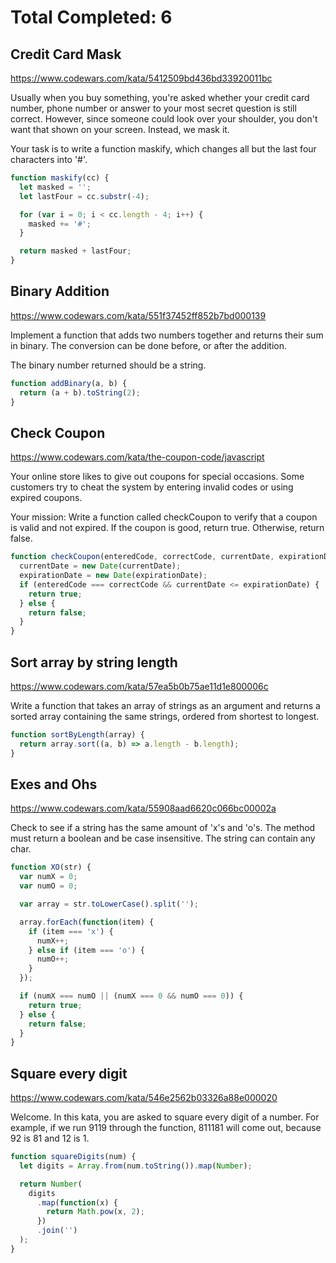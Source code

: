 # Total Completed: 6

## Credit Card Mask

https://www.codewars.com/kata/5412509bd436bd33920011bc

Usually when you buy something, you're asked whether your credit card number, phone number or answer to your most secret question is still correct. However, since someone could look over your shoulder, you don't want that shown on your screen. Instead, we mask it.

Your task is to write a function maskify, which changes all but the last four characters into '#'.

```javascript
function maskify(cc) {
  let masked = '';
  let lastFour = cc.substr(-4);

  for (var i = 0; i < cc.length - 4; i++) {
    masked += '#';
  }

  return masked + lastFour;
}
```

## Binary Addition

https://www.codewars.com/kata/551f37452ff852b7bd000139

Implement a function that adds two numbers together and returns their sum in binary. The conversion can be done before, or after the addition.

The binary number returned should be a string.

```javascript
function addBinary(a, b) {
  return (a + b).toString(2);
}
```

## Check Coupon

https://www.codewars.com/kata/the-coupon-code/javascript

Your online store likes to give out coupons for special occasions. Some customers try to cheat the system by entering invalid codes or using expired coupons.

Your mission:
Write a function called checkCoupon to verify that a coupon is valid and not expired. If the coupon is good, return true. Otherwise, return false.

```javascript
function checkCoupon(enteredCode, correctCode, currentDate, expirationDate) {
  currentDate = new Date(currentDate);
  expirationDate = new Date(expirationDate);
  if (enteredCode === correctCode && currentDate <= expirationDate) {
    return true;
  } else {
    return false;
  }
}
```

## Sort array by string length

https://www.codewars.com/kata/57ea5b0b75ae11d1e800006c

Write a function that takes an array of strings as an argument and returns a sorted array containing the same strings, ordered from shortest to longest.

```javascript
function sortByLength(array) {
  return array.sort((a, b) => a.length - b.length);
}
```

## Exes and Ohs

https://www.codewars.com/kata/55908aad6620c066bc00002a

Check to see if a string has the same amount of 'x's and 'o's. The method must return a boolean and be case insensitive. The string can contain any char.

```javascript
function XO(str) {
  var numX = 0;
  var numO = 0;

  var array = str.toLowerCase().split('');

  array.forEach(function(item) {
    if (item === 'x') {
      numX++;
    } else if (item === 'o') {
      numO++;
    }
  });

  if (numX === numO || (numX === 0 && numO === 0)) {
    return true;
  } else {
    return false;
  }
}
```

## Square every digit

https://www.codewars.com/kata/546e2562b03326a88e000020

Welcome. In this kata, you are asked to square every digit of a number.
For example, if we run 9119 through the function, 811181 will come out, because 92 is 81 and 12 is 1.

```javascript
function squareDigits(num) {
  let digits = Array.from(num.toString()).map(Number);

  return Number(
    digits
      .map(function(x) {
        return Math.pow(x, 2);
      })
      .join('')
  );
}
```
